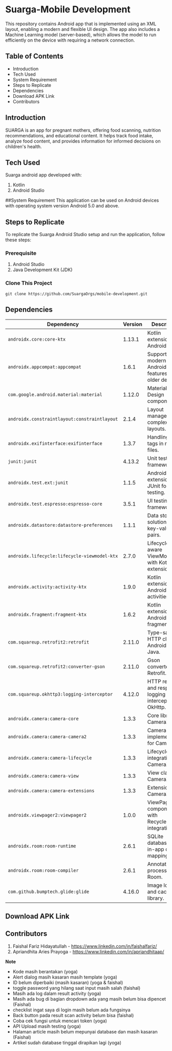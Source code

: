 # Suarga-Mobile Development
This repository contains Android app that is implemented using an XML layout, enabling a modern and flexible UI design. The app also includes a Machine Learning model (server-based), which allows the model to run efficiently on the device with requiring a network connection.

## Table of Contents
- Introduction
- Tech Used
- System Requirement
- Steps to Replicate
- Dependencies
- Download APK Link
- Contributors

## Introduction
SUARGA is an app for pregnant mothers, offering food scanning, nutrition recommendations, and educational content. It helps track food intake, analyze food content, and provides information for informed decisions on children's health.

## Tech Used
Suarga android app developed with:
1. Kotlin
2. Android Studio

##System Requirement
This application can be used on Android devices with operating system version Android 5.0 and above.

## Steps to Replicate
To replicate the Suarga Android Studio setup and run the application, follow these steps:

### Prerequisite
1. Android Studio
2. Java Development Kit (JDK)

### Clone This Project
   ```
   git clone https://github.com/SuargaOrgs/mobile-development.git
   ```

## Dependencies
| Dependency                                              | Version  | Description                                                                 |
|---------------------------------------------------------|----------|-----------------------------------------------------------------------------|
| `androidx.core:core-ktx`                                | 1.13.1   | Kotlin extensions for Android core.                                         |
| `androidx.appcompat:appcompat`                          | 1.6.1    | Support for modern Android features on older devices.                       |
| `com.google.android.material:material`                  | 1.12.0   | Material Design components.                                                 |
| `androidx.constraintlayout:constraintlayout`            | 2.1.4    | Layout manager for complex layouts.                                         |
| `androidx.exifinterface:exifinterface`                  | 1.3.7    | Handling EXIF tags in media files.                                          |
| `junit:junit`                                           | 4.13.2   | Unit testing framework.                                                     |
| `androidx.test.ext:junit`                               | 1.1.5    | Android extension of JUnit for testing.                                     |
| `androidx.test.espresso:espresso-core`                  | 3.5.1    | UI testing framework.                                                       |
| `androidx.datastore:datastore-preferences`              | 1.1.1    | Data storage solution for key-value pairs.                                  |
| `androidx.lifecycle:lifecycle-viewmodel-ktx`            | 2.7.0    | Lifecycle-aware ViewModel with Kotlin extensions.                           |
| `androidx.activity:activity-ktx`                        | 1.9.0    | Kotlin extensions for Android activities.                                   |
| `androidx.fragment:fragment-ktx`                        | 1.6.2    | Kotlin extensions for Android fragments.                                    |
| `com.squareup.retrofit2:retrofit`                       | 2.11.0   | Type-safe HTTP client for Android and Java.                                 |
| `com.squareup.retrofit2:converter-gson`                 | 2.11.0   | Gson converter for Retrofit.                                                |
| `com.squareup.okhttp3:logging-interceptor`              | 4.12.0   | HTTP request and response logging interceptor for OkHttp.                   |
| `androidx.camera:camera-core`                           | 1.3.3    | Core library for CameraX.                                                   |
| `androidx.camera:camera-camera2`                        | 1.3.3    | Camera2 implementation for CameraX.                                         |
| `androidx.camera:camera-lifecycle`                      | 1.3.3    | Lifecycle integration for CameraX.                                          |
| `androidx.camera:camera-view`                           | 1.3.3    | View class for CameraX.                                                     |
| `androidx.camera:camera-extensions`                     | 1.3.3    | Extensions for CameraX.                                                     |
| `androidx.viewpager2:viewpager2`                        | 1.0.0    | ViewPager component with RecyclerView integration.                          |
| `androidx.room:room-runtime`                            | 2.6.1    | SQLite database with in-app objects mapping.                                |
| `androidx.room:room-compiler`                           | 2.6.1    | Annotation processor for Room.                                              |
| `com.github.bumptech.glide:glide`                       | 4.16.0   | Image loading and caching library.                                          |

## Download APK Link

## Contributors
1. Faishal Fariz Hidayatullah - https://www.linkedin.com/in/faishalfariz/
2. Apriandhita Aries Prayoga - https://www.linkedin.com/in/apriandhitaap/

<b> Note </b>
- Kode masih berantakan (yoga)
- Alert dialog masih kasaran masih template (yoga)
- ID belum diperbaiki (masih kasaran) (yoga & faishal)
- toggle password yang hilang saat input masih salah (faishal)
- Masih ada log dalam result activity (yoga) 
- Masih ada bug di bagian dropdown ada yang masih belum bisa dipencet (Faishal)
- checklist ingat saya di login masih belum ada fungsinya
- Back button pada result scan activity belum bisa (faishal)
- Coba cek fungsi untuk mencari token (yoga)
- API Upload masih testing (yoga)
- Halaman article masih belum mepunyai database dan masih kasaran (Faishal)
- Artikel sudah database tinggal dirapikan lagi (yoga)
